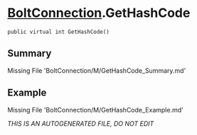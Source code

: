# [BoltConnection](Types/BoltConnection.md).GetHashCode
`public virtual int GetHashCode()`
## Summary
Missing File 'BoltConnection/M/GetHashCode_Summary.md'
## Example
Missing File 'BoltConnection/M/GetHashCode_Example.md'

*THIS IS AN AUTOGENERATED FILE, DO NOT EDIT*
